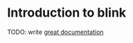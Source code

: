 # Introduction to blink

TODO: write [great documentation](http://jacobian.org/writing/what-to-write/)

